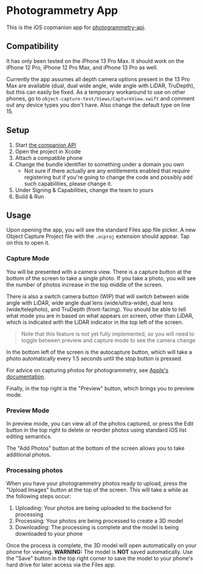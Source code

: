 # Photogrammetry App
This is the iOS copmanion app for [photogrammetry-api](https://github.com/AustinBrrtt/photogrammetry-api).

## Compatibility
It has only been tested on the iPhone 13 Pro Max. It should work on the iPhone 12 Pro, iPhone 12 Pro Max, and iPhone 13 Pro as well.

Currently the app assumes all depth camera options present in the 13 Pro Max are available (dual, dual wide angle, wide angle with LiDAR, TruDepth), but this can easily be fixed.
As a temporary workaround to use on other phones, go to `object-capture-test/Views/CaptureView.swift` and comment out any device types you don't have. Also change the default type on line 15.

## Setup
1. Start [the companion API](https://github.com/AustinBrrtt/photogrammetry-api)
2. Open the project in Xcode
3. Attach a compatible phone
4. Change the bundle identifier to something under a domain you own
    - Not sure if there actually are any entitlements enabled that require registering but if you're going to change the code and possibly add such capabilities, please change it.
5. Under Signing & Capabilities, change the team to yours
6. Build & Run

## Usage
Upon opening the app, you will see the standard Files app file picker. A new Object Capture Project file with the `.ocproj` extension should appear. Tap on this to open it.

### Capture Mode
You will be presented with a camera view. There is a capture button at the bottom of the screen to take a single photo. If you take a photo, you will see the number of photos increase in the top middle of the screen.

There is also a switch camera button (WIP) that will switch between wide angle with LiDAR, wide angle dual lens (wide/ultra-wide), dual lens (wide/telephoto), and TruDepth (front-facing). You should be able to tell what mode you are in based on what appears on screen, other than LiDAR, which is indicated with the LiDAR indicator in the top left of the screen.
> Note that this feature is not yet fully implemented, so you will need to toggle between preview and capture mode to see the camera change

In the bottom left of the screen is the autocapture button, which will take a photo automatically every 1.5 seconds until the stop button is pressed.

For advice on capturing photos for photogrammetry, see [Apple's documentation](https://developer.apple.com/documentation/realitykit/capturing_photographs_for_realitykit_object_capture).

Finally, in the top right is the "Preview" button, which brings you to preview mode.

### Preview Mode
In preview mode, you can view all of the photos captured, or press the Edit button in the top right to delete or reorder photos using standard iOS list editing semantics.

The "Add Photos" button at the bottom of the screen allows you to take additional photos.

### Processing photos
When you have your photogrammetry photos ready to upload, press the "Upload <number> Images" button at the top of the screen. This will take a while as the following steps occur:

1. Uploading: Your photos are being uploaded to the backend for processing
2. Processing: Your photos are being processed to create a 3D model
3. Downloading: The processing is complete and the model is being downloaded to your phone
  
Once the process is complete, the 3D model will open automatically on your phone for viewing. **WARNING:** The model is **NOT** saved automatically. Use the "Save" button in the top right corner to save the model to your phone's hard drive for later access via the Files app.
